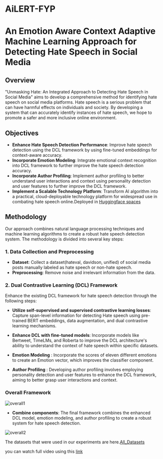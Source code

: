 # AiLERT-FYP
# An Emotion Aware Context Adaptive Machine Learning Approach for Detecting Hate Speech in Social Media

## Overview

"Unmasking Hate: An Integrated Approach to Detecting Hate Speech in Social Media" aims to develop a comprehensive method for identifying hate speech on social media platforms. Hate speech is a serious problem that can have harmful effects on individuals and society. By developing a system that can accurately identify instances of hate speech, we hope to promote a safer and more inclusive online environment.

## Objectives

- **Enhance Hate Speech Detection Performance**: Improve hate speech detection using the DCL framework by using fine-tuned embeddings for context-aware accuracy.
- **Incorporate Emotion Modeling**: Integrate emotional context recognition into DCL framework to further improve the hate speech detection accuracy.
- **Incorporate Author Profiling**: Implement author profiling to better understand user interactions and context using personality detection and user features to further improve the DCL framework.
- **Implement a Scalable Technology Platform**: Transform AI algorithm into a practical, cloud-deployable technology platform for widespread use in combating hate speech online.Deployed in [Huggingface spaces]([url](https://huggingface.co/spaces/Thushalya/AiLERT)) 


## Methodology

Our approach combines natural language processing techniques and machine learning algorithms to create a robust hate speech detection system. The methodology is divided into several key steps:

### 1. Data Collection and Preprocessing

- **Dataset**: Collect a dataset(hateval, davidson, unified) of social media posts manually labeled as hate speech or non-hate speech.
- **Preprocessing**: Remove noise and irrelevant information from the data.

### 2. Dual Contrastive Learning (DCL) Framework

Enhance the existing DCL framework for hate speech detection through the following steps:

- **Utilize self-supervised and supervised contrastive learning losses**: Capture span-level information for detecting Hate speech using pre-trained BERT embeddings, data augmentation, and dual contrastive learning mechanisms.
- **Enhance DCL with fine-tuned models**: Incorporate models like Bertweet, TimeLMs, and Roberta to improve the DCL architecture's ability to understand the context of hate speech within specific datasets.
- **Emotion Modeling** : Incorporate the scores of eleven different emotions to create an Emotion vector, which improves the classifier component.

- **Author Profiling** : Developing author profiling involves employing personality detection and user features to enhance the DCL framework, aiming to better grasp user interactions and context.

### Overall Framework

![overall1](https://github.com/user-attachments/assets/138d5598-9b76-4cd3-9c54-9f61c131be04)

- **Combine components**: The final framework combines the enhanced DCL model, emotion modeling, and author profiling to create a robust system for hate speech detection.
  
![overall2](https://github.com/user-attachments/assets/ae1662c0-d707-42d4-a495-bd1112b471c5)

The datasets that were used in our experiments are here.[All_Datasets](https://huggingface.co/krishan-CSE)

you can watch full video using this [link](https://youtu.be/A6JjaFI_6QQ)
